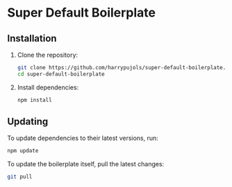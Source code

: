 # Super Default Boilerplate

## Installation

1. Clone the repository:

   ```sh
   git clone https://github.com/harrypujols/super-default-boilerplate.git
   cd super-default-boilerplate
   ```

2. Install dependencies:
   ```sh
   npm install
   ```

## Updating

To update dependencies to their latest versions, run:

```sh
npm update
```

To update the boilerplate itself, pull the latest changes:

```sh
git pull
```
